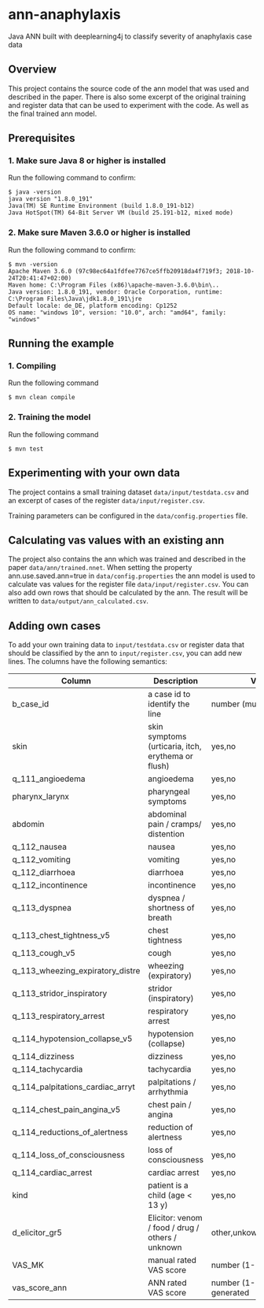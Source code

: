 # ann-anaphylaxis
Java ANN built with deeplearning4j to classify severity of anaphylaxis case data

## Overview

This project contains the source code of the ann model that was used and described in the paper.
There is also some excerpt of the original training and register data that can be used to experiment with the code.
As well as the final trained ann model.

## Prerequisites

### 1. Make sure Java 8 or higher is installed

Run the following command to confirm:
```
$ java -version
java version "1.8.0_191"
Java(TM) SE Runtime Environment (build 1.8.0_191-b12)
Java HotSpot(TM) 64-Bit Server VM (build 25.191-b12, mixed mode)
```

### 2. Make sure Maven 3.6.0 or higher is installed
       
Run the following command to confirm:
```
$ mvn -version
Apache Maven 3.6.0 (97c98ec64a1fdfee7767ce5ffb20918da4f719f3; 2018-10-24T20:41:47+02:00)
Maven home: C:\Program Files (x86)\apache-maven-3.6.0\bin\..
Java version: 1.8.0_191, vendor: Oracle Corporation, runtime: C:\Program Files\Java\jdk1.8.0_191\jre
Default locale: de_DE, platform encoding: Cp1252
OS name: "windows 10", version: "10.0", arch: "amd64", family: "windows"
```

## Running the example

### 1. Compiling

Run the following command 
```
$ mvn clean compile
```

### 2. Training the model

Run the following command 
```
$ mvn test
```

## Experimenting with your own data

The project contains a small training dataset `data/input/testdata.csv` and an excerpt of cases of the register `data/input/register.csv`.


Training parameters can be configured in the `data/config.properties` file.

## Calculating vas values with an existing ann

The project also contains the ann which was trained and described in the paper `data/ann/trained.nnet`.
 When setting the property ann.use.saved.ann=true in `data/config.properties` the ann model is used to
  calculate vas values for the register file `data/input/register.csv`. You can also add own rows that 
  should be calculated by the ann. The result will be written to `data/output/ann_calculated.csv`.

## Adding own cases 
To add your own training data to `input/testdata.csv` or register data that should be classified by the ann to `input/register.csv`,
you can add new lines. The columns have the following semantics:

| Column                           | Description                                        | Value Type                       |
| -------------------------------- | -------------------------------------------------- | -------------------------------- |
| b_case_id                        | a case id to identify the line                     | number (must be unique)          |
| skin                             | skin symptoms (urticaria, itch, erythema or flush) | yes,no                           |
| q_111_angioedema                 | angioedema                                         | yes,no                           |
| pharynx_larynx                   | pharyngeal symptoms                                | yes,no                           |
| abdomin                          | abdominal pain / cramps/ distention                | yes,no                           |
| q_112_nausea                     | nausea                                             | yes,no                           |
| q_112_vomiting                   | vomiting                                           | yes,no                           |
| q_112_diarrhoea                  | diarrhoea                                          | yes,no                           |
| q_112_incontinence               | incontinence                                       | yes,no                           |
| q_113_dyspnea                    | dyspnea / shortness of breath                      | yes,no                           |
| q_113_chest_tightness_v5         | chest tightness                                    | yes,no                           |
| q_113_cough_v5                   | cough                                              | yes,no                           |
| q_113_wheezing_expiratory_distre | wheezing (expiratory)                              | yes,no                           |
| q_113_stridor_inspiratory        | stridor (inspiratory)                              | yes,no                           |
| q_113_respiratory_arrest         | respiratory arrest                                 | yes,no                           |
| q_114_hypotension_collapse_v5    | hypotension (collapse)                             | yes,no                           |
| q_114_dizziness                  | dizziness                                          | yes,no                           |
| q_114_tachycardia                | tachycardia                                        | yes,no                           |
| q_114_palpitations_cardiac_arryt | palpitations / arrhythmia                          | yes,no                           |
| q_114_chest_pain_angina_v5       | chest pain / angina                                | yes,no                           |
| q_114_reductions_of_alertness    | reduction of alertness                             | yes,no                           |
| q_114_loss_of_consciousness      | loss of consciousness                              | yes,no                           |
| q_114_cardiac_arrest             | cardiac arrest                                     | yes,no                           |
| kind                             | patient is a child (age < 13 y)                    | yes,no                           |
| d_elicitor_gr5                   | Elicitor: venom / food / drug / others / unknown   | other,unkown,drugs,insects,food  |
| VAS_MK                           | manual rated VAS score                             | number (1-10)                    |
| vas_score_ann                    | ANN rated VAS score                                | number (1-10), will be generated |

